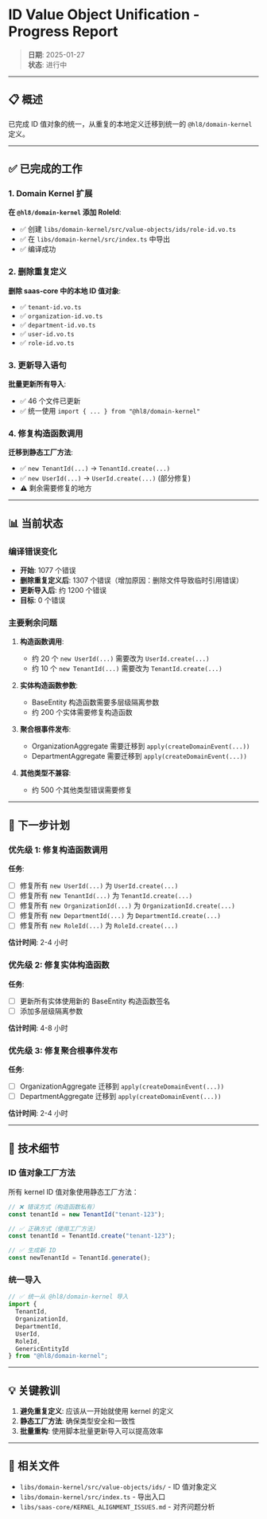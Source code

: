 # ID Value Object Unification - Progress Report

> **日期**: 2025-01-27  
> **状态**: 进行中

---

## 📋 概述

已完成 ID 值对象的统一，从重复的本地定义迁移到统一的 `@hl8/domain-kernel` 定义。

---

## ✅ 已完成的工作

### 1. Domain Kernel 扩展

**在 `@hl8/domain-kernel` 添加 RoleId**:
- ✅ 创建 `libs/domain-kernel/src/value-objects/ids/role-id.vo.ts`
- ✅ 在 `libs/domain-kernel/src/index.ts` 中导出
- ✅ 编译成功

### 2. 删除重复定义

**删除 saas-core 中的本地 ID 值对象**:
- ✅ `tenant-id.vo.ts`
- ✅ `organization-id.vo.ts`
- ✅ `department-id.vo.ts`
- ✅ `user-id.vo.ts`
- ✅ `role-id.vo.ts`

### 3. 更新导入语句

**批量更新所有导入**:
- ✅ 46 个文件已更新
- ✅ 统一使用 `import { ... } from "@hl8/domain-kernel"`

### 4. 修复构造函数调用

**迁移到静态工厂方法**:
- ✅ `new TenantId(...)` → `TenantId.create(...)`
- ✅ `new UserId(...)` → `UserId.create(...)` (部分修复)
- ⚠️ 剩余需要修复的地方

---

## 📊 当前状态

### 编译错误变化

- **开始**: 1077 个错误
- **删除重复定义后**: 1307 个错误（增加原因：删除文件导致临时引用错误）
- **更新导入后**: 约 1200 个错误
- **目标**: 0 个错误

### 主要剩余问题

1. **构造函数调用**:
   - 约 20 个 `new UserId(...)` 需要改为 `UserId.create(...)`
   - 约 10 个 `new TenantId(...)` 需要改为 `TenantId.create(...)`

2. **实体构造函数参数**:
   - BaseEntity 构造函数需要多层级隔离参数
   - 约 200 个实体需要修复构造函数

3. **聚合根事件发布**:
   - OrganizationAggregate 需要迁移到 `apply(createDomainEvent(...))`
   - DepartmentAggregate 需要迁移到 `apply(createDomainEvent(...))`

4. **其他类型不兼容**:
   - 约 500 个其他类型错误需要修复

---

## 🎯 下一步计划

### 优先级 1: 修复构造函数调用

**任务**:
- [ ] 修复所有 `new UserId(...)` 为 `UserId.create(...)`
- [ ] 修复所有 `new TenantId(...)` 为 `TenantId.create(...)`
- [ ] 修复所有 `new OrganizationId(...)` 为 `OrganizationId.create(...)`
- [ ] 修复所有 `new DepartmentId(...)` 为 `DepartmentId.create(...)`
- [ ] 修复所有 `new RoleId(...)` 为 `RoleId.create(...)`

**估计时间**: 2-4 小时

### 优先级 2: 修复实体构造函数

**任务**:
- [ ] 更新所有实体使用新的 BaseEntity 构造函数签名
- [ ] 添加多层级隔离参数

**估计时间**: 4-8 小时

### 优先级 3: 修复聚合根事件发布

**任务**:
- [ ] OrganizationAggregate 迁移到 `apply(createDomainEvent(...))`
- [ ] DepartmentAggregate 迁移到 `apply(createDomainEvent(...))`

**估计时间**: 2-4 小时

---

## 📝 技术细节

### ID 值对象工厂方法

所有 kernel ID 值对象使用静态工厂方法：

```typescript
// ❌ 错误方式（构造函数私有）
const tenantId = new TenantId("tenant-123");

// ✅ 正确方式（使用工厂方法）
const tenantId = TenantId.create("tenant-123");

// ✅ 生成新 ID
const newTenantId = TenantId.generate();
```

### 统一导入

```typescript
// ✅ 统一从 @hl8/domain-kernel 导入
import {
  TenantId,
  OrganizationId,
  DepartmentId,
  UserId,
  RoleId,
  GenericEntityId
} from "@hl8/domain-kernel";
```

---

## 💡 关键教训

1. **避免重复定义**: 应该从一开始就使用 kernel 的定义
2. **静态工厂方法**: 确保类型安全和一致性
3. **批量重构**: 使用脚本批量更新导入可以提高效率

---

## 🔗 相关文件

- `libs/domain-kernel/src/value-objects/ids/` - ID 值对象定义
- `libs/domain-kernel/src/index.ts` - 导出入口
- `libs/saas-core/KERNEL_ALIGNMENT_ISSUES.md` - 对齐问题分析
